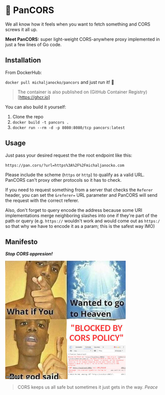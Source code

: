 # 📡 PanCORS

We all know how it feels when you want to fetch something and CORS screws it all up.

**Meet PanCORS:** super light-weight CORS-anywhere proxy implemented in just a few lines of Go code.

## Installation

From DockerHub:

`docker pull michaljanocko/pancors` and just run it! 🚀

> The container is also published on (GitHub Container Registry)[https://ghcr.io]

You can also build it yourself:

1. Clone the repo
2. `docker build -t pancors .`
3. `docker run --rm -d -p 8080:8080/tcp pancors:latest`

## Usage

Just pass your desired request the the root endpoint like this:

`https://pan.cors/?url=https%3A%2F%2Fmichaljanocko.com`

Please include the scheme (`https` or `http`) to qualify as a valid URL. PanCORS can't proxy other protocols so it has to check.

If you need to request something from a server that checks the `Referer` header, you can set the `&referer=` URL parameter and PanCORS will send the request with the correct referer.

Also, don't forget to query encode the address because some URI implementations merge neighboring slashes into one if they're part of the path or query (e.g. `https://` wouldn't work and would come out as `https:/` so that why we have to encode it as a param; this is the safest way IMO)

## Manifesto

**_Stop CORS oppresion!_**

![How CORS works](assets/cors_explanation.jpg)

> CORS keeps us all safe but sometimes it just gets in the way. _Peace_
